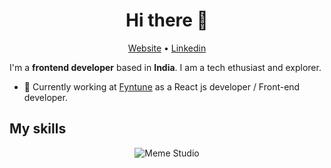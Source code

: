 <h1 align="center">Hi there 👋</h1>

<p align="center">
  <a href="https://webronak.github.io/my-portfolio/">Website</a> •
  <a href="https://www.linkedin.com/in/ronak-singh-8a11101a6/">Linkedin</a> 
</p>

I'm a __frontend developer__ based in __India__. I am a tech ethusiast and explorer.

* 💼 Currently working at [Fyntune](https://www.fyntune.com/) as a React js developer / Front-end developer.

## My skills

<p align="center">
  <img align="center" alt="Meme Studio" src="https://github.com/viclafouch/viclafouch/blob/master/img/pack.png" />
</p>
